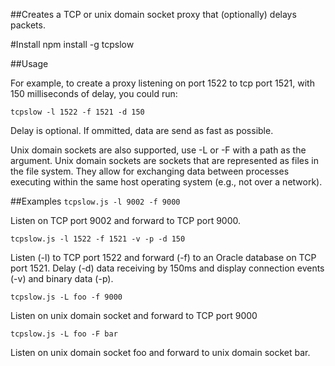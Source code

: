 ##Creates a TCP or unix domain socket proxy that (optionally) delays packets.

#Install
npm install -g tcpslow

##Usage

For example, to create a proxy listening on port 1522 to tcp port 1521, with 150 milliseconds of delay, you could run:
 
```tcpslow -l 1522 -f 1521 -d 150```


Delay is optional. If ommitted, data are send as fast as possible.

Unix domain sockets are also supported, use -L or -F with a path as the argument. Unix domain sockets are sockets that are represented as files in the file system. They allow for exchanging data between processes executing within the same host operating system (e.g., not over a network).

##Examples
```tcpslow.js -l 9002 -f 9000```

Listen on TCP port 9002 and forward to TCP port 9000.

```tcpslow.js -l 1522 -f 1521 -v -p -d 150```

Listen (-l) to TCP port 1522 and forward (-f) to an Oracle database on TCP port 1521. Delay (-d) data receiving by 150ms and display connection events (-v) and binary data (-p). 

```tcpslow.js -L foo -f 9000```

Listen on unix domain socket and forward to TCP port 9000

```tcpslow.js -L foo -F bar```

Listen on unix domain socket foo and forward to unix domain socket bar.

